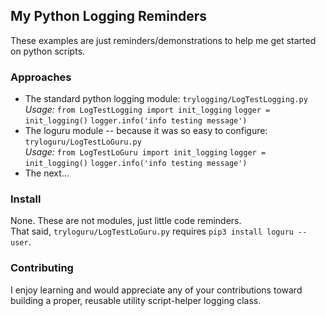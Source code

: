 ## My Python Logging Reminders  

These examples are just reminders/demonstrations to help me get started on python scripts.  

### Approaches  

* The standard python logging module: `trylogging/LogTestLogging.py`  
    *Usage:*
    `from LogTestLogging import init_logging`
    `logger = init_logging()`
    `logger.info('info testing message')`
* The loguru module -- because it was so easy to configure: `tryloguru/LogTestLoGuru.py`  
    *Usage:*
    `from LogTestLoGuru import init_logging`
    `logger = init_logging()`
    `logger.info('info testing message')`
* The next...  

### Install  

None.  These are not modules, just little code reminders.  
That said,  `tryloguru/LogTestLoGuru.py` requires `pip3 install loguru --user`.  


### Contributing  

I enjoy learning and would appreciate any of your contributions toward building a proper, reusable utility script-helper logging class.  
